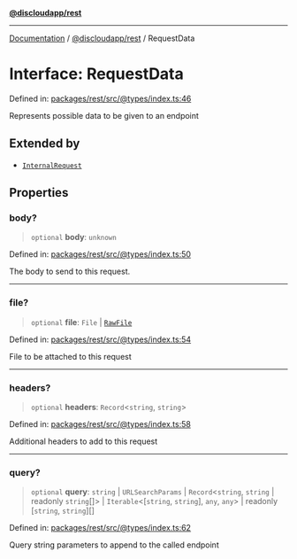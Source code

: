 [**@discloudapp/rest**](../README.md)

***

[Documentation](../../../packages.md) / [@discloudapp/rest](../README.md) / RequestData

# Interface: RequestData

Defined in: [packages/rest/src/@types/index.ts:46](https://github.com/discloud/discloud.app/blob/bfcb626f6315ac03eb36b36e57f162cd101e1996/packages/rest/src/@types/index.ts#L46)

Represents possible data to be given to an endpoint

## Extended by

- [`InternalRequest`](InternalRequest.md)

## Properties

### body?

> `optional` **body**: `unknown`

Defined in: [packages/rest/src/@types/index.ts:50](https://github.com/discloud/discloud.app/blob/bfcb626f6315ac03eb36b36e57f162cd101e1996/packages/rest/src/@types/index.ts#L50)

The body to send to this request.

***

### file?

> `optional` **file**: `File` \| [`RawFile`](../../../discloud.app/interfaces/RawFile.md)

Defined in: [packages/rest/src/@types/index.ts:54](https://github.com/discloud/discloud.app/blob/bfcb626f6315ac03eb36b36e57f162cd101e1996/packages/rest/src/@types/index.ts#L54)

File to be attached to this request

***

### headers?

> `optional` **headers**: `Record`\<`string`, `string`\>

Defined in: [packages/rest/src/@types/index.ts:58](https://github.com/discloud/discloud.app/blob/bfcb626f6315ac03eb36b36e57f162cd101e1996/packages/rest/src/@types/index.ts#L58)

Additional headers to add to this request

***

### query?

> `optional` **query**: `string` \| `URLSearchParams` \| `Record`\<`string`, `string` \| readonly `string`[]\> \| `Iterable`\<\[`string`, `string`\], `any`, `any`\> \| readonly \[`string`, `string`\][]

Defined in: [packages/rest/src/@types/index.ts:62](https://github.com/discloud/discloud.app/blob/bfcb626f6315ac03eb36b36e57f162cd101e1996/packages/rest/src/@types/index.ts#L62)

Query string parameters to append to the called endpoint
